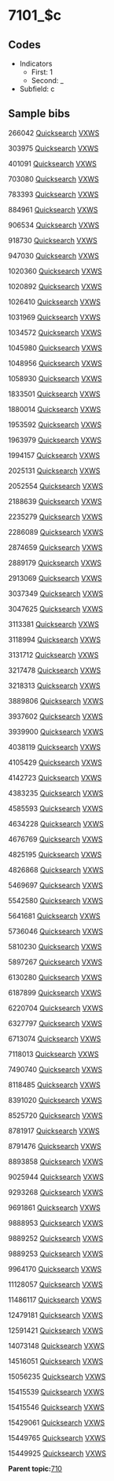 # 7101\_$c

## Codes

-   Indicators
    -   First: 1
    -   Second: \_
-   Subfield: c

## Sample bibs

266042 [Quicksearch](https://search.library.yale.edu/catalog/266042) [VXWS](http://prodorbis.library.yale.edu:7014/vxws/GetHoldingsService?bibId=266042)

303975 [Quicksearch](https://search.library.yale.edu/catalog/303975) [VXWS](http://prodorbis.library.yale.edu:7014/vxws/GetHoldingsService?bibId=303975)

401091 [Quicksearch](https://search.library.yale.edu/catalog/401091) [VXWS](http://prodorbis.library.yale.edu:7014/vxws/GetHoldingsService?bibId=401091)

703080 [Quicksearch](https://search.library.yale.edu/catalog/703080) [VXWS](http://prodorbis.library.yale.edu:7014/vxws/GetHoldingsService?bibId=703080)

783393 [Quicksearch](https://search.library.yale.edu/catalog/783393) [VXWS](http://prodorbis.library.yale.edu:7014/vxws/GetHoldingsService?bibId=783393)

884961 [Quicksearch](https://search.library.yale.edu/catalog/884961) [VXWS](http://prodorbis.library.yale.edu:7014/vxws/GetHoldingsService?bibId=884961)

906534 [Quicksearch](https://search.library.yale.edu/catalog/906534) [VXWS](http://prodorbis.library.yale.edu:7014/vxws/GetHoldingsService?bibId=906534)

918730 [Quicksearch](https://search.library.yale.edu/catalog/918730) [VXWS](http://prodorbis.library.yale.edu:7014/vxws/GetHoldingsService?bibId=918730)

947030 [Quicksearch](https://search.library.yale.edu/catalog/947030) [VXWS](http://prodorbis.library.yale.edu:7014/vxws/GetHoldingsService?bibId=947030)

1020360 [Quicksearch](https://search.library.yale.edu/catalog/1020360) [VXWS](http://prodorbis.library.yale.edu:7014/vxws/GetHoldingsService?bibId=1020360)

1020892 [Quicksearch](https://search.library.yale.edu/catalog/1020892) [VXWS](http://prodorbis.library.yale.edu:7014/vxws/GetHoldingsService?bibId=1020892)

1026410 [Quicksearch](https://search.library.yale.edu/catalog/1026410) [VXWS](http://prodorbis.library.yale.edu:7014/vxws/GetHoldingsService?bibId=1026410)

1031969 [Quicksearch](https://search.library.yale.edu/catalog/1031969) [VXWS](http://prodorbis.library.yale.edu:7014/vxws/GetHoldingsService?bibId=1031969)

1034572 [Quicksearch](https://search.library.yale.edu/catalog/1034572) [VXWS](http://prodorbis.library.yale.edu:7014/vxws/GetHoldingsService?bibId=1034572)

1045980 [Quicksearch](https://search.library.yale.edu/catalog/1045980) [VXWS](http://prodorbis.library.yale.edu:7014/vxws/GetHoldingsService?bibId=1045980)

1048956 [Quicksearch](https://search.library.yale.edu/catalog/1048956) [VXWS](http://prodorbis.library.yale.edu:7014/vxws/GetHoldingsService?bibId=1048956)

1058930 [Quicksearch](https://search.library.yale.edu/catalog/1058930) [VXWS](http://prodorbis.library.yale.edu:7014/vxws/GetHoldingsService?bibId=1058930)

1833501 [Quicksearch](https://search.library.yale.edu/catalog/1833501) [VXWS](http://prodorbis.library.yale.edu:7014/vxws/GetHoldingsService?bibId=1833501)

1880014 [Quicksearch](https://search.library.yale.edu/catalog/1880014) [VXWS](http://prodorbis.library.yale.edu:7014/vxws/GetHoldingsService?bibId=1880014)

1953592 [Quicksearch](https://search.library.yale.edu/catalog/1953592) [VXWS](http://prodorbis.library.yale.edu:7014/vxws/GetHoldingsService?bibId=1953592)

1963979 [Quicksearch](https://search.library.yale.edu/catalog/1963979) [VXWS](http://prodorbis.library.yale.edu:7014/vxws/GetHoldingsService?bibId=1963979)

1994157 [Quicksearch](https://search.library.yale.edu/catalog/1994157) [VXWS](http://prodorbis.library.yale.edu:7014/vxws/GetHoldingsService?bibId=1994157)

2025131 [Quicksearch](https://search.library.yale.edu/catalog/2025131) [VXWS](http://prodorbis.library.yale.edu:7014/vxws/GetHoldingsService?bibId=2025131)

2052554 [Quicksearch](https://search.library.yale.edu/catalog/2052554) [VXWS](http://prodorbis.library.yale.edu:7014/vxws/GetHoldingsService?bibId=2052554)

2188639 [Quicksearch](https://search.library.yale.edu/catalog/2188639) [VXWS](http://prodorbis.library.yale.edu:7014/vxws/GetHoldingsService?bibId=2188639)

2235279 [Quicksearch](https://search.library.yale.edu/catalog/2235279) [VXWS](http://prodorbis.library.yale.edu:7014/vxws/GetHoldingsService?bibId=2235279)

2286089 [Quicksearch](https://search.library.yale.edu/catalog/2286089) [VXWS](http://prodorbis.library.yale.edu:7014/vxws/GetHoldingsService?bibId=2286089)

2874659 [Quicksearch](https://search.library.yale.edu/catalog/2874659) [VXWS](http://prodorbis.library.yale.edu:7014/vxws/GetHoldingsService?bibId=2874659)

2889179 [Quicksearch](https://search.library.yale.edu/catalog/2889179) [VXWS](http://prodorbis.library.yale.edu:7014/vxws/GetHoldingsService?bibId=2889179)

2913069 [Quicksearch](https://search.library.yale.edu/catalog/2913069) [VXWS](http://prodorbis.library.yale.edu:7014/vxws/GetHoldingsService?bibId=2913069)

3037349 [Quicksearch](https://search.library.yale.edu/catalog/3037349) [VXWS](http://prodorbis.library.yale.edu:7014/vxws/GetHoldingsService?bibId=3037349)

3047625 [Quicksearch](https://search.library.yale.edu/catalog/3047625) [VXWS](http://prodorbis.library.yale.edu:7014/vxws/GetHoldingsService?bibId=3047625)

3113381 [Quicksearch](https://search.library.yale.edu/catalog/3113381) [VXWS](http://prodorbis.library.yale.edu:7014/vxws/GetHoldingsService?bibId=3113381)

3118994 [Quicksearch](https://search.library.yale.edu/catalog/3118994) [VXWS](http://prodorbis.library.yale.edu:7014/vxws/GetHoldingsService?bibId=3118994)

3131712 [Quicksearch](https://search.library.yale.edu/catalog/3131712) [VXWS](http://prodorbis.library.yale.edu:7014/vxws/GetHoldingsService?bibId=3131712)

3217478 [Quicksearch](https://search.library.yale.edu/catalog/3217478) [VXWS](http://prodorbis.library.yale.edu:7014/vxws/GetHoldingsService?bibId=3217478)

3218313 [Quicksearch](https://search.library.yale.edu/catalog/3218313) [VXWS](http://prodorbis.library.yale.edu:7014/vxws/GetHoldingsService?bibId=3218313)

3889806 [Quicksearch](https://search.library.yale.edu/catalog/3889806) [VXWS](http://prodorbis.library.yale.edu:7014/vxws/GetHoldingsService?bibId=3889806)

3937602 [Quicksearch](https://search.library.yale.edu/catalog/3937602) [VXWS](http://prodorbis.library.yale.edu:7014/vxws/GetHoldingsService?bibId=3937602)

3939900 [Quicksearch](https://search.library.yale.edu/catalog/3939900) [VXWS](http://prodorbis.library.yale.edu:7014/vxws/GetHoldingsService?bibId=3939900)

4038119 [Quicksearch](https://search.library.yale.edu/catalog/4038119) [VXWS](http://prodorbis.library.yale.edu:7014/vxws/GetHoldingsService?bibId=4038119)

4105429 [Quicksearch](https://search.library.yale.edu/catalog/4105429) [VXWS](http://prodorbis.library.yale.edu:7014/vxws/GetHoldingsService?bibId=4105429)

4142723 [Quicksearch](https://search.library.yale.edu/catalog/4142723) [VXWS](http://prodorbis.library.yale.edu:7014/vxws/GetHoldingsService?bibId=4142723)

4383235 [Quicksearch](https://search.library.yale.edu/catalog/4383235) [VXWS](http://prodorbis.library.yale.edu:7014/vxws/GetHoldingsService?bibId=4383235)

4585593 [Quicksearch](https://search.library.yale.edu/catalog/4585593) [VXWS](http://prodorbis.library.yale.edu:7014/vxws/GetHoldingsService?bibId=4585593)

4634228 [Quicksearch](https://search.library.yale.edu/catalog/4634228) [VXWS](http://prodorbis.library.yale.edu:7014/vxws/GetHoldingsService?bibId=4634228)

4676769 [Quicksearch](https://search.library.yale.edu/catalog/4676769) [VXWS](http://prodorbis.library.yale.edu:7014/vxws/GetHoldingsService?bibId=4676769)

4825195 [Quicksearch](https://search.library.yale.edu/catalog/4825195) [VXWS](http://prodorbis.library.yale.edu:7014/vxws/GetHoldingsService?bibId=4825195)

4826868 [Quicksearch](https://search.library.yale.edu/catalog/4826868) [VXWS](http://prodorbis.library.yale.edu:7014/vxws/GetHoldingsService?bibId=4826868)

5469697 [Quicksearch](https://search.library.yale.edu/catalog/5469697) [VXWS](http://prodorbis.library.yale.edu:7014/vxws/GetHoldingsService?bibId=5469697)

5542580 [Quicksearch](https://search.library.yale.edu/catalog/5542580) [VXWS](http://prodorbis.library.yale.edu:7014/vxws/GetHoldingsService?bibId=5542580)

5641681 [Quicksearch](https://search.library.yale.edu/catalog/5641681) [VXWS](http://prodorbis.library.yale.edu:7014/vxws/GetHoldingsService?bibId=5641681)

5736046 [Quicksearch](https://search.library.yale.edu/catalog/5736046) [VXWS](http://prodorbis.library.yale.edu:7014/vxws/GetHoldingsService?bibId=5736046)

5810230 [Quicksearch](https://search.library.yale.edu/catalog/5810230) [VXWS](http://prodorbis.library.yale.edu:7014/vxws/GetHoldingsService?bibId=5810230)

5897267 [Quicksearch](https://search.library.yale.edu/catalog/5897267) [VXWS](http://prodorbis.library.yale.edu:7014/vxws/GetHoldingsService?bibId=5897267)

6130280 [Quicksearch](https://search.library.yale.edu/catalog/6130280) [VXWS](http://prodorbis.library.yale.edu:7014/vxws/GetHoldingsService?bibId=6130280)

6187899 [Quicksearch](https://search.library.yale.edu/catalog/6187899) [VXWS](http://prodorbis.library.yale.edu:7014/vxws/GetHoldingsService?bibId=6187899)

6220704 [Quicksearch](https://search.library.yale.edu/catalog/6220704) [VXWS](http://prodorbis.library.yale.edu:7014/vxws/GetHoldingsService?bibId=6220704)

6327797 [Quicksearch](https://search.library.yale.edu/catalog/6327797) [VXWS](http://prodorbis.library.yale.edu:7014/vxws/GetHoldingsService?bibId=6327797)

6713074 [Quicksearch](https://search.library.yale.edu/catalog/6713074) [VXWS](http://prodorbis.library.yale.edu:7014/vxws/GetHoldingsService?bibId=6713074)

7118013 [Quicksearch](https://search.library.yale.edu/catalog/7118013) [VXWS](http://prodorbis.library.yale.edu:7014/vxws/GetHoldingsService?bibId=7118013)

7490740 [Quicksearch](https://search.library.yale.edu/catalog/7490740) [VXWS](http://prodorbis.library.yale.edu:7014/vxws/GetHoldingsService?bibId=7490740)

8118485 [Quicksearch](https://search.library.yale.edu/catalog/8118485) [VXWS](http://prodorbis.library.yale.edu:7014/vxws/GetHoldingsService?bibId=8118485)

8391020 [Quicksearch](https://search.library.yale.edu/catalog/8391020) [VXWS](http://prodorbis.library.yale.edu:7014/vxws/GetHoldingsService?bibId=8391020)

8525720 [Quicksearch](https://search.library.yale.edu/catalog/8525720) [VXWS](http://prodorbis.library.yale.edu:7014/vxws/GetHoldingsService?bibId=8525720)

8781917 [Quicksearch](https://search.library.yale.edu/catalog/8781917) [VXWS](http://prodorbis.library.yale.edu:7014/vxws/GetHoldingsService?bibId=8781917)

8791476 [Quicksearch](https://search.library.yale.edu/catalog/8791476) [VXWS](http://prodorbis.library.yale.edu:7014/vxws/GetHoldingsService?bibId=8791476)

8893858 [Quicksearch](https://search.library.yale.edu/catalog/8893858) [VXWS](http://prodorbis.library.yale.edu:7014/vxws/GetHoldingsService?bibId=8893858)

9025944 [Quicksearch](https://search.library.yale.edu/catalog/9025944) [VXWS](http://prodorbis.library.yale.edu:7014/vxws/GetHoldingsService?bibId=9025944)

9293268 [Quicksearch](https://search.library.yale.edu/catalog/9293268) [VXWS](http://prodorbis.library.yale.edu:7014/vxws/GetHoldingsService?bibId=9293268)

9691861 [Quicksearch](https://search.library.yale.edu/catalog/9691861) [VXWS](http://prodorbis.library.yale.edu:7014/vxws/GetHoldingsService?bibId=9691861)

9888953 [Quicksearch](https://search.library.yale.edu/catalog/9888953) [VXWS](http://prodorbis.library.yale.edu:7014/vxws/GetHoldingsService?bibId=9888953)

9889252 [Quicksearch](https://search.library.yale.edu/catalog/9889252) [VXWS](http://prodorbis.library.yale.edu:7014/vxws/GetHoldingsService?bibId=9889252)

9889253 [Quicksearch](https://search.library.yale.edu/catalog/9889253) [VXWS](http://prodorbis.library.yale.edu:7014/vxws/GetHoldingsService?bibId=9889253)

9964170 [Quicksearch](https://search.library.yale.edu/catalog/9964170) [VXWS](http://prodorbis.library.yale.edu:7014/vxws/GetHoldingsService?bibId=9964170)

11128057 [Quicksearch](https://search.library.yale.edu/catalog/11128057) [VXWS](http://prodorbis.library.yale.edu:7014/vxws/GetHoldingsService?bibId=11128057)

11486117 [Quicksearch](https://search.library.yale.edu/catalog/11486117) [VXWS](http://prodorbis.library.yale.edu:7014/vxws/GetHoldingsService?bibId=11486117)

12479181 [Quicksearch](https://search.library.yale.edu/catalog/12479181) [VXWS](http://prodorbis.library.yale.edu:7014/vxws/GetHoldingsService?bibId=12479181)

12591421 [Quicksearch](https://search.library.yale.edu/catalog/12591421) [VXWS](http://prodorbis.library.yale.edu:7014/vxws/GetHoldingsService?bibId=12591421)

14073148 [Quicksearch](https://search.library.yale.edu/catalog/14073148) [VXWS](http://prodorbis.library.yale.edu:7014/vxws/GetHoldingsService?bibId=14073148)

14516051 [Quicksearch](https://search.library.yale.edu/catalog/14516051) [VXWS](http://prodorbis.library.yale.edu:7014/vxws/GetHoldingsService?bibId=14516051)

15056235 [Quicksearch](https://search.library.yale.edu/catalog/15056235) [VXWS](http://prodorbis.library.yale.edu:7014/vxws/GetHoldingsService?bibId=15056235)

15415539 [Quicksearch](https://search.library.yale.edu/catalog/15415539) [VXWS](http://prodorbis.library.yale.edu:7014/vxws/GetHoldingsService?bibId=15415539)

15415546 [Quicksearch](https://search.library.yale.edu/catalog/15415546) [VXWS](http://prodorbis.library.yale.edu:7014/vxws/GetHoldingsService?bibId=15415546)

15429061 [Quicksearch](https://search.library.yale.edu/catalog/15429061) [VXWS](http://prodorbis.library.yale.edu:7014/vxws/GetHoldingsService?bibId=15429061)

15449765 [Quicksearch](https://search.library.yale.edu/catalog/15449765) [VXWS](http://prodorbis.library.yale.edu:7014/vxws/GetHoldingsService?bibId=15449765)

15449925 [Quicksearch](https://search.library.yale.edu/catalog/15449925) [VXWS](http://prodorbis.library.yale.edu:7014/vxws/GetHoldingsService?bibId=15449925)

**Parent topic:**[710](../../tags/710/710.md)


